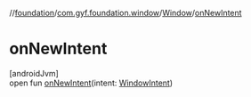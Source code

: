 //[foundation](../../../index.md)/[com.gyf.foundation.window](../index.md)/[Window](index.md)/[onNewIntent](on-new-intent.md)

# onNewIntent

[androidJvm]\
open fun [onNewIntent](on-new-intent.md)(intent: [WindowIntent](../../com.gyf.foundation.window.intent/-window-intent/index.md))